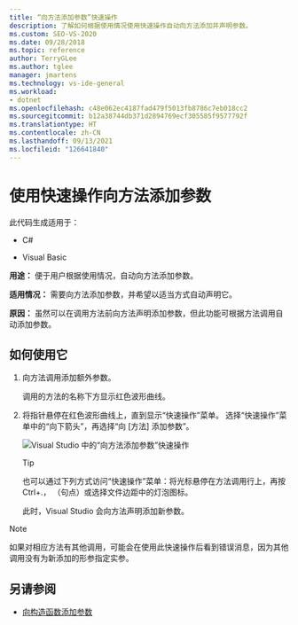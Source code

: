 ```yaml
---
title: “向方法添加参数”快速操作
description: 了解如何根据使用情况使用快速操作自动向方法添加并声明参数。
ms.custom: SEO-VS-2020
ms.date: 09/28/2018
ms.topic: reference
author: TerryGLee
ms.author: tglee
manager: jmartens
ms.technology: vs-ide-general
ms.workload:
- dotnet
ms.openlocfilehash: c48e062ec4187fad479f5013fb8786c7eb018cc2
ms.sourcegitcommit: b12a38744db371d2894769ecf305585f9577792f
ms.translationtype: HT
ms.contentlocale: zh-CN
ms.lasthandoff: 09/13/2021
ms.locfileid: "126641840"
---
```

# <a name="add-a-parameter-to-a-method-using-a-quick-action"></a>使用快速操作向方法添加参数

此代码生成适用于：

- C#

- Visual Basic

**用途：** 便于用户根据使用情况，自动向方法添加参数。

**适用情况：** 需要向方法添加参数，并希望以适当方式自动声明它。

**原因：** 虽然可以在调用方法前向方法声明添加参数，但此功能可根据方法调用自动添加参数。

## <a name="how-to-use-it"></a>如何使用它

1. 向方法调用添加额外参数。

   调用的方法的名称下方显示红色波形曲线。

2. 将指针悬停在红色波形曲线上，直到显示“快速操作”菜单。 选择“快速操作”菜单中的“向下箭头”，再选择“向 [方法] 添加参数”。

   ![Visual Studio 中的“向方法添加参数”快速操作](media/add-parameter-to-method.png)

   > [!TIP]
   > 也可以通过下列方式访问“快速操作”菜单：将光标悬停在方法调用行上，再按 Ctrl+.， （句点）或选择文件边距中的灯泡图标。

   此时，Visual Studio 会向方法声明添加新参数。

> [!NOTE]
> 如果对相应方法有其他调用，可能会在使用此快速操作后看到错误消息，因为其他调用没有为新添加的形参指定实参。

## <a name="see-also"></a>另请参阅

- [向构造函数添加参数](generate-constructor.md#addparameter)
